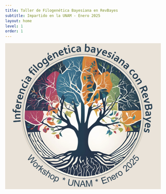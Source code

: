 ```yaml
---
title: Taller de Filogenética Bayesiana en RevBayes
subtitle: Impartido en la UNAM - Enero 2025
layout: home
level: 1
order: 1
---
```


![logo del workshop](./assets/img/logo_1.png)

